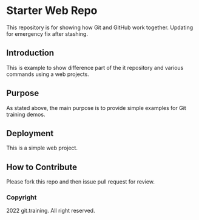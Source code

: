 # Starter Web Repo

This repository is for showing how Git and GitHub work together. Updating for emergency fix after stashing.

## Introduction

This is example to show difference part of the it repository and various commands using a web projects.

## Purpose

As stated above, the main purpose is to provide simple examples for Git training demos.

## Deployment

This is a simple web project.

## How to Contribute

Please fork this repo and then issue pull request for review.

### Copyright

2022 git.training. All right reserved.